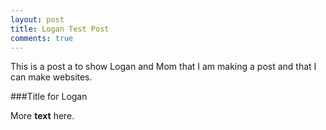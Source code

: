 ```yaml
---
layout: post
title: Logan Test Post
comments: true
---
```


This is a post a to show Logan and Mom that I am making a post and that I can make websites.

###Title for Logan

More <strong>text</strong> here.